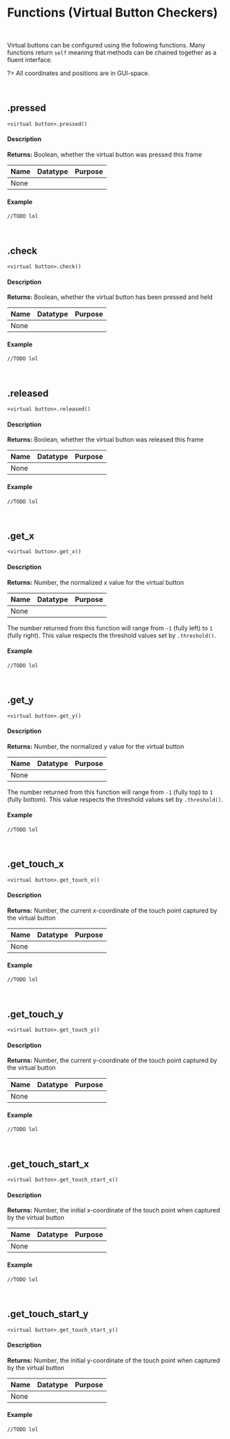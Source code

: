 # Functions (Virtual Button Checkers)

&nbsp;

Virtual buttons can be configured using the following functions. Many functions return `self` meaning that methods can be chained together as a fluent interface.

?> All coordinates and positions are in GUI-space.

&nbsp;

## .pressed

`<virtual button>.pressed()`

<!-- tabs:start -->

#### **Description**

**Returns:** Boolean, whether the virtual button was pressed this frame

|Name|Datatype|Purpose|
|----|--------|-------|
|None|        |       |

#### **Example**

```gml
//TODO lol
```

<!-- tabs:end -->

&nbsp;

## .check

`<virtual button>.check()`

<!-- tabs:start -->

#### **Description**

**Returns:** Boolean, whether the virtual button has been pressed and held

|Name|Datatype|Purpose|
|----|--------|-------|
|None|        |       |

#### **Example**

```gml
//TODO lol
```

<!-- tabs:end -->

&nbsp;

## .released

`<virtual button>.released()`

<!-- tabs:start -->

#### **Description**

**Returns:** Boolean, whether the virtual button was released this frame

|Name|Datatype|Purpose|
|----|--------|-------|
|None|        |       |

#### **Example**

```gml
//TODO lol
```

<!-- tabs:end -->

&nbsp;

## .get_x

`<virtual button>.get_x()`

<!-- tabs:start -->

#### **Description**

**Returns:** Number, the normalized x value for the virtual button

|Name|Datatype|Purpose|
|----|--------|-------|
|None|        |       |

The number returned from this function will range from `-1` (fully left) to `1` (fully right). This value respects the threshold values set by `.threshold()`.

#### **Example**

```gml
//TODO lol
```

<!-- tabs:end -->

&nbsp;

## .get_y

`<virtual button>.get_y()`

<!-- tabs:start -->

#### **Description**

**Returns:** Number, the normalized y value for the virtual button

|Name|Datatype|Purpose|
|----|--------|-------|
|None|        |       |

The number returned from this function will range from `-1` (fully top) to `1` (fully bottom). This value respects the threshold values set by `.threshold()`.

#### **Example**

```gml
//TODO lol
```

<!-- tabs:end -->

&nbsp;

## .get_touch_x

`<virtual button>.get_touch_x()`

<!-- tabs:start -->

#### **Description**

**Returns:** Number, the current x-coordinate of the touch point captured by the virtual button

|Name|Datatype|Purpose|
|----|--------|-------|
|None|        |       |

#### **Example**

```gml
//TODO lol
```

<!-- tabs:end -->

&nbsp;

## .get_touch_y

`<virtual button>.get_touch_y()`

<!-- tabs:start -->

#### **Description**

**Returns:** Number, the current y-coordinate of the touch point captured by the virtual button

|Name|Datatype|Purpose|
|----|--------|-------|
|None|        |       |

#### **Example**

```gml
//TODO lol
```

<!-- tabs:end -->

&nbsp;

## .get_touch_start_x

`<virtual button>.get_touch_start_x()`

<!-- tabs:start -->

#### **Description**

**Returns:** Number, the initial x-coordinate of the touch point when captured by the virtual button

|Name|Datatype|Purpose|
|----|--------|-------|
|None|        |       |

#### **Example**

```gml
//TODO lol
```

<!-- tabs:end -->

&nbsp;

## .get_touch_start_y

`<virtual button>.get_touch_start_y()`

<!-- tabs:start -->

#### **Description**

**Returns:** Number, the initial y-coordinate of the touch point when captured by the virtual button

|Name|Datatype|Purpose|
|----|--------|-------|
|None|        |       |

#### **Example**

```gml
//TODO lol
```

<!-- tabs:end -->